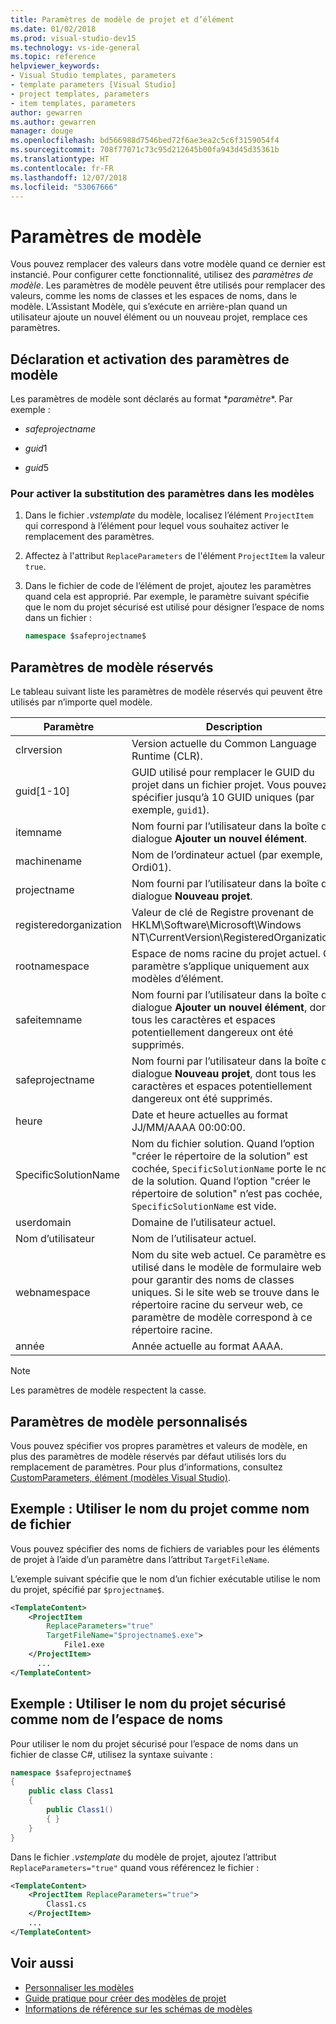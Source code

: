 ```yaml
---
title: Paramètres de modèle de projet et d’élément
ms.date: 01/02/2018
ms.prod: visual-studio-dev15
ms.technology: vs-ide-general
ms.topic: reference
helpviewer_keywords:
- Visual Studio templates, parameters
- template parameters [Visual Studio]
- project templates, parameters
- item templates, parameters
author: gewarren
ms.author: gewarren
manager: douge
ms.openlocfilehash: bd566988d7546bed72f6ae3ea2c5c6f3159054f4
ms.sourcegitcommit: 708f77071c73c95d212645b00fa943d45d35361b
ms.translationtype: HT
ms.contentlocale: fr-FR
ms.lasthandoff: 12/07/2018
ms.locfileid: "53067666"
---
```

# <a name="template-parameters"></a>Paramètres de modèle

Vous pouvez remplacer des valeurs dans votre modèle quand ce dernier est instancié. Pour configurer cette fonctionnalité, utilisez des *paramètres de modèle*. Les paramètres de modèle peuvent être utilisés pour remplacer des valeurs, comme les noms de classes et les espaces de noms, dans le modèle. L’Assistant Modèle, qui s’exécute en arrière-plan quand un utilisateur ajoute un nouvel élément ou un nouveau projet, remplace ces paramètres.

## <a name="declaring-and-enabling-template-parameters"></a>Déclaration et activation des paramètres de modèle

Les paramètres de modèle sont déclarés au format $*paramètre*$. Par exemple :

- $safeprojectname$

- $guid1$

- $guid5$

### <a name="to-enable-parameter-substitution-in-templates"></a>Pour activer la substitution des paramètres dans les modèles

1. Dans le fichier *.vstemplate* du modèle, localisez l’élément `ProjectItem` qui correspond à l’élément pour lequel vous souhaitez activer le remplacement des paramètres.

1. Affectez à l'attribut `ReplaceParameters` de l'élément `ProjectItem` la valeur `true`.

1. Dans le fichier de code de l’élément de projet, ajoutez les paramètres quand cela est approprié. Par exemple, le paramètre suivant spécifie que le nom du projet sécurisé est utilisé pour désigner l’espace de noms dans un fichier :

    ```csharp
    namespace $safeprojectname$
    ```

## <a name="reserved-template-parameters"></a>Paramètres de modèle réservés

Le tableau suivant liste les paramètres de modèle réservés qui peuvent être utilisés par n’importe quel modèle.

|Paramètre|Description|
|---------------|-----------------|
|clrversion|Version actuelle du Common Language Runtime (CLR).|
|guid[1-10]|GUID utilisé pour remplacer le GUID du projet dans un fichier projet. Vous pouvez spécifier jusqu’à 10 GUID uniques (par exemple, `guid1`).|
|itemname|Nom fourni par l’utilisateur dans la boîte de dialogue **Ajouter un nouvel élément**.|
|machinename|Nom de l’ordinateur actuel (par exemple, Ordi01).|
|projectname|Nom fourni par l’utilisateur dans la boîte de dialogue **Nouveau projet**.|
|registeredorganization|Valeur de clé de Registre provenant de HKLM\Software\Microsoft\Windows NT\CurrentVersion\RegisteredOrganization.|
|rootnamespace|Espace de noms racine du projet actuel. Ce paramètre s’applique uniquement aux modèles d’élément.|
|safeitemname|Nom fourni par l’utilisateur dans la boîte de dialogue **Ajouter un nouvel élément**, dont tous les caractères et espaces potentiellement dangereux ont été supprimés.|
|safeprojectname|Nom fourni par l’utilisateur dans la boîte de dialogue **Nouveau projet**, dont tous les caractères et espaces potentiellement dangereux ont été supprimés.|
|heure|Date et heure actuelles au format JJ/MM/AAAA 00:00:00.|
|SpecificSolutionName|Nom du fichier solution. Quand l’option "créer le répertoire de la solution" est cochée, `SpecificSolutionName` porte le nom de la solution. Quand l’option "créer le répertoire de solution" n’est pas cochée, `SpecificSolutionName` est vide.|
|userdomain|Domaine de l’utilisateur actuel.|
|Nom d’utilisateur|Nom de l’utilisateur actuel.|
|webnamespace|Nom du site web actuel. Ce paramètre est utilisé dans le modèle de formulaire web pour garantir des noms de classes uniques. Si le site web se trouve dans le répertoire racine du serveur web, ce paramètre de modèle correspond à ce répertoire racine.|
|année|Année actuelle au format AAAA.|

> [!NOTE]
> Les paramètres de modèle respectent la casse.

## <a name="custom-template-parameters"></a>Paramètres de modèle personnalisés

Vous pouvez spécifier vos propres paramètres et valeurs de modèle, en plus des paramètres de modèle réservés par défaut utilisés lors du remplacement de paramètres. Pour plus d’informations, consultez [CustomParameters, élément (modèles Visual Studio)](../extensibility/customparameters-element-visual-studio-templates.md).

## <a name="example-use-the-project-name-for-a-file-name"></a>Exemple : Utiliser le nom du projet comme nom de fichier

Vous pouvez spécifier des noms de fichiers de variables pour les éléments de projet à l’aide d’un paramètre dans l’attribut `TargetFileName`.

L’exemple suivant spécifie que le nom d’un fichier exécutable utilise le nom du projet, spécifié par `$projectname$`.

```xml
<TemplateContent>
    <ProjectItem
        ReplaceParameters="true"
        TargetFileName="$projectname$.exe">
            File1.exe
    </ProjectItem>
      ...
</TemplateContent>
```

## <a name="example-use-the-safe-project-name-for-the-namespace-name"></a>Exemple : Utiliser le nom du projet sécurisé comme nom de l’espace de noms

Pour utiliser le nom du projet sécurisé pour l’espace de noms dans un fichier de classe C#, utilisez la syntaxe suivante :

```csharp
namespace $safeprojectname$
{
    public class Class1
    {
        public Class1()
        { }
    }
}
```

Dans le fichier *.vstemplate* du modèle de projet, ajoutez l’attribut `ReplaceParameters="true"` quand vous référencez le fichier :

```xml
<TemplateContent>
    <ProjectItem ReplaceParameters="true">
        Class1.cs
    </ProjectItem>
    ...
</TemplateContent>
```

## <a name="see-also"></a>Voir aussi

- [Personnaliser les modèles](../ide/customizing-project-and-item-templates.md)
- [Guide pratique pour créer des modèles de projet](../ide/how-to-create-project-templates.md)
- [Informations de référence sur les schémas de modèles](../extensibility/visual-studio-template-schema-reference.md)
